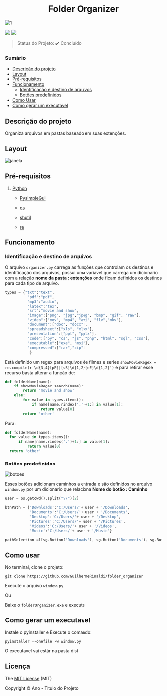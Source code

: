 <h1 align="center">Folder Organizer</h1> 

![1](https://user-images.githubusercontent.com/37752370/147109394-21557ccf-11b1-4f1b-bb1e-f7104a19f7c7.gif)

![](https://img.shields.io/static/v1?label=python&message=3.8.8&color=blue&style=for-the-badge&logo=PYTHON)
![](https://img.shields.io/static/v1?label=pysimpleGui&message=tkinter&color=yellow&style=for-the-badge&logo=PYTHON)


> Status do Projeto: ✔️ Concluído

### Sumário 

- [Descrição do projeto](#descrição-do-projeto)
- [Layout](#layout)
- [Pré-requisitos](#pré-requisitos)
- [Funcionamento](#funcionamento)
  - [Identificação e destino de arquivos](#identificação-e-destino-de-arquivos)
  - [Botões predefinidos](#botões-predefinidos)
- [Como Usar](#como-usar)
- [Como gerar um executavel](#como-gerar-um-executavel)
 
## Descrição do projeto 

<p align="justify">
	Organiza arquivos em pastas baseado em suas extenções.
</p>

## Layout 
![janela](https://user-images.githubusercontent.com/37752370/147363118-46f6f3cf-c5f1-44b1-9521-db5feb02e876.png)


## Pré-requisitos

1. [Python](https://www.python.org/downloads/)
	- [PysimpleGui](https://pysimplegui.readthedocs.io/en/latest/)
	- [os]()
	- [shutil]()

	- [re]()


## Funcionamento

### Identificação e destino de arquivos

O arquivo  `organizer.py` carrega as funções que controlam os destinos e identificação dos arquivos, possui uma variavel que carrega um dicionario com a relação **nome da pasta : extenções** onde ficam definidos os destinos para cada tipo de arquivo.

```python
types = {"txt":"text",
          "pdf":"pdf",
          "mp3":"audio",
          "latex":"tex",
          "srt":"movie and show",
          "image":["png", "jpg","jpeg", "bmp", "gif", "raw"],
          "video":["mov", "mp4", "avi", "flv","mkv"],
          "document":["doc", "docx"],
          "spreadsheet":["xls", "xlsx"],
          "presentation":["ppt", "pptx"],
          "code":["py", "cs", "js", "php", "html", "sql", "css"],
          "executable":["exe", "msi"],
          "compressed":["rar","zip"]
           }
```

Está definido um regex para arquivos de filmes e series `showMovieRegex = re.compile(r'\d{3,4}[pP]|[sS]\d{1,2}[eE]\d{1,2}')` e para retirar esse recurso basta alterar a função de:

```python
def folderName(name): 
    if showMovieRegex.search(name): 
        return 'movie and show'
    else:
        for value in types.items(): 
            if name[name.rindex('.')+1:] in value[1]:
                return value[0] 
        return 'other'
```
Para:
```python
def folderName(name): 
  for value in types.items(): 
      if name[name.rindex('.')+1:] in value[1]:
          return value[0] 
  return 'other'
```

### Botões predefinidos

![botoes](https://user-images.githubusercontent.com/37752370/147113342-e873cc9e-b79b-4741-9eb7-b9163133b53d.png)

Esses botões adicionam caminhos a entrada e são definidos no arquivo `window.py` por um dicionario que relaciona **Nome do botão : Caminho** 

```python
user = os.getcwd().split("\\")[2] 

btnPath = {'Downloads':'C:/Users/'+ user + '/Downloads',
           'Documents':'C:/Users/'+ user + '/Documents',
           'Desktop':'C:/Users/'+ user + '/Desktop',
           'Pictures':'C:/Users/'+ user + '/Pictures',
           'Videos':'C:/Users/'+ user + '/Videos', 
           'Music':'C:/Users/'+ user + '/Music'}
           
pathSelection =[[sg.Button('Downloads'), sg.Button('Documents'), sg.Button('Desktop'), sg.Button('Pictures'), sg.Button('Videos'), sg.Button('Music')],...
```

## Como usar

No terminal, clone o projeto: 

```
git clone https://github.com/GuilhermeRinaldi/folder_organizer
```
Execute o arquivo `window.py`

Ou

Baixe o `folderOrganizer.exe` e execute

## Como gerar um executavel

Instale o pyinstaller e Execute o comando:

```
pyinstaller --onefile -w window.py
```
O executavel vai estár na pasta dist

## Licença 

The [MIT License]() (MIT)

Copyright © Ano - Titulo do Projeto
                                                      
